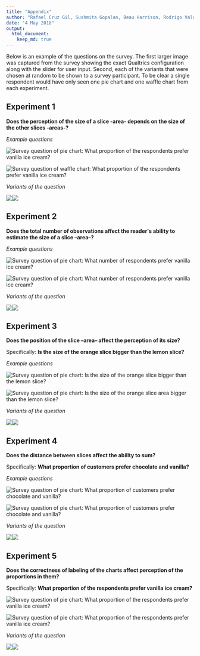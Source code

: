 ```yaml
---
title: "Appendix"
author: "Rafael Cruz Gil, Sushmita Gopalan, Beau Harrison, Rodrigo Valdés"
date: "4 May 2018"
output:
  html_document:
    keep_md: true
---
```


Below is an example of the questions on the survey. The first larger image was captured from the survey showing the exact Qualtrics configuration along with the slider for user input. Second, each of the variants that were chosen at random to be shown to a survey participant. To be clear a single respondent would have only seen one pie chart and one waffle chart from each experiment.







## Experiment 1

**Does the perception of the size of a slice -area- depends on the size of the other slices -areas-?**

*Example questions*

![Survey question of pie chart: What proportion of the respondents prefer vanilla ice cream?](appendix_files/1-1-question.png)

![Survey question of waffle chart: What proportion of the respondents prefer vanilla ice cream?](appendix_files/1-2-question.png)



*Variants of the question*

![](appendix_files/figure-html/unnamed-chunk-4-1.png)<!-- -->![](appendix_files/figure-html/unnamed-chunk-4-2.png)<!-- -->

## Experiment 2


**Does the total number of observations affect the reader's ability to estimate the size of a slice –area–?**

*Example questions*

![Survey question of pie chart: What number of respondents prefer vanilla ice cream?](appendix_files/2-1-question.png)

![Survey question of pie chart: What number of respondents prefer vanilla ice cream?](appendix_files/2-2-question.png)



*Variants of the question*

![](appendix_files/figure-html/unnamed-chunk-6-1.png)<!-- -->![](appendix_files/figure-html/unnamed-chunk-6-2.png)<!-- -->

## Experiment 3

**Does the position of the slice –area– affect the perception of its size?**

Specifically: **Is the size of the orange slice bigger than the lemon slice?**

*Example questions*

![Survey question of pie chart: Is the size of the orange slice bigger than the lemon slice?](appendix_files/3-1-question.png)

![Survey question of pie chart: Is the size of the orange slice area bigger than the lemon slice?](appendix_files/3-2-question.png)



*Variants of the question*

![](appendix_files/figure-html/unnamed-chunk-8-1.png)<!-- -->![](appendix_files/figure-html/unnamed-chunk-8-2.png)<!-- -->

## Experiment 4 

**Does the distance between slices affect the ability to sum?**

Specifically: **What proportion of customers prefer chocolate and vanilla?**

*Example questions*

![Survey question of pie chart: What proportion of customers prefer chocolate and vanilla?](appendix_files/4-1-question.png)

![Survey question of pie chart: What proportion of customers prefer chocolate and vanilla?](appendix_files/4-2-question.png)





*Variants of the question*

![](appendix_files/figure-html/unnamed-chunk-11-1.png)<!-- -->![](appendix_files/figure-html/unnamed-chunk-11-2.png)<!-- -->

## Experiment 5

**Does the correctness of labeling of the charts affect perception of the proportions in them?**

Specifically: **What proportion of the respondents prefer vanilla ice cream?**

![Survey question of pie chart: What proportion of the respondents prefer vanilla ice cream?](appendix_files/5-1-question.png)

![Survey question of pie chart: What proportion of the respondents prefer vanilla ice cream?](appendix_files/5-2-question.png)



*Variants of the question*

![](appendix_files/figure-html/unnamed-chunk-13-1.png)<!-- -->![](appendix_files/figure-html/unnamed-chunk-13-2.png)<!-- -->

